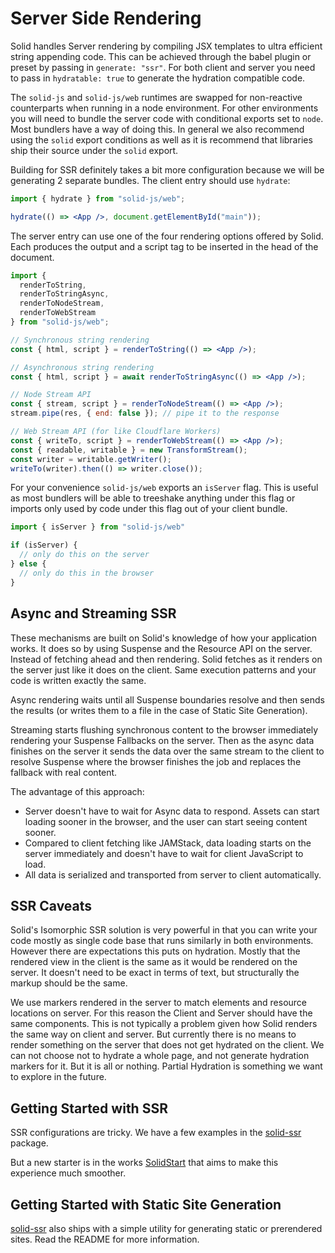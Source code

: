 # Server Side Rendering

Solid handles Server rendering by compiling JSX templates to ultra efficient string appending code. This can be achieved through the babel plugin or preset by passing in `generate: "ssr"`. For both client and server you need to pass in `hydratable: true` to generate the hydration compatible code.

The `solid-js` and `solid-js/web` runtimes are swapped for non-reactive counterparts when running in a node environment. For other environments you will need to bundle the server code with conditional exports set to `node`. Most bundlers have a way of doing this. In general we also recommend using the `solid` export conditions as well as it is recommend that libraries ship their source under the `solid` export.

Building for SSR definitely takes a bit more configuration because we will be generating 2 separate bundles. The client entry should use `hydrate`:

```jsx
import { hydrate } from "solid-js/web";

hydrate(() => <App />, document.getElementById("main"));
```

The server entry can use one of the four rendering options offered by Solid. Each produces the output and a script tag to be inserted in the head of the document.

```jsx
import {
  renderToString,
  renderToStringAsync,
  renderToNodeStream,
  renderToWebStream
} from "solid-js/web";

// Synchronous string rendering
const { html, script } = renderToString(() => <App />);

// Asynchronous string rendering
const { html, script } = await renderToStringAsync(() => <App />);

// Node Stream API
const { stream, script } = renderToNodeStream(() => <App />);
stream.pipe(res, { end: false }); // pipe it to the response

// Web Stream API (for like Cloudflare Workers)
const { writeTo, script } = renderToWebStream(() => <App />);
const { readable, writable } = new TransformStream();
const writer = writable.getWriter();
writeTo(writer).then(() => writer.close());
```
For your convenience `solid-js/web` exports an `isServer` flag. This is useful as most bundlers will be able to treeshake anything under this flag or imports only used by code under this flag out of your client bundle.

```jsx
import { isServer } from "solid-js/web"

if (isServer) {
  // only do this on the server
} else {
  // only do this in the browser
}
```

## Async and Streaming SSR

These mechanisms are built on Solid's knowledge of how your application works. It does so by using Suspense and the Resource API on the server. Instead of fetching ahead and then rendering. Solid fetches as it renders on the server just like it does on the client. Same execution patterns and your code is written exactly the same.

Async rendering waits until all Suspense boundaries resolve and then sends the results (or writes them to a file in the case of Static Site Generation).

Streaming starts flushing synchronous content to the browser immediately rendering your Suspense Fallbacks on the server. Then as the async data finishes on the server it sends the data over the same stream to the client to resolve Suspense where the browser finishes the job and replaces the fallback with real content.

The advantage of this approach:
* Server doesn't have to wait for Async data to respond. Assets can start loading sooner in the browser, and the user can start seeing content sooner.
* Compared to client fetching like JAMStack, data loading starts on the server immediately and doesn't have to wait for client JavaScript to load.
* All data is serialized and transported from server to client automatically.

## SSR Caveats

Solid's Isomorphic SSR solution is very powerful in that you can write your code mostly as single code base that runs similarly in both environments. However there are expectations this puts on hydration. Mostly that the rendered view in the client is the same as it would be rendered on the server. It doesn't need to be exact in terms of text, but structurally the markup should be the same.

We use markers rendered in the server to match elements and resource locations on server. For this reason the Client and Server should have the same components. This is not typically a problem given how Solid renders the same way on client and server. But currently there is no means to render something on the server that does not get hydrated on the client. We can not choose not to hydrate a whole page, and not generate hydration markers for it. But it is all or nothing. Partial Hydration is something we want to explore in the future.

## Getting Started with SSR

SSR configurations are tricky. We have a few examples in the [solid-ssr](https://github.com/solidjs/solid/blob/main/packages/solid-ssr) package.

But a new starter is in the works [SolidStart](https://github.com/solidjs/solid-start) that aims to make this experience much smoother.

## Getting Started with Static Site Generation

[solid-ssr](https://github.com/solidjs/solid/blob/main/packages/solid-ssr) also ships with a simple utility for generating static or prerendered sites. Read the README for more information.
